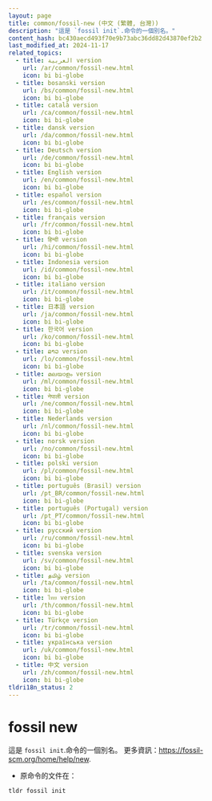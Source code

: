 ```yaml
---
layout: page
title: common/fossil-new (中文 (繁體, 台灣))
description: "這是 `fossil init`.命令的一個別名。"
content_hash: bc430aecd493f70e9b73abc36dd82d43870ef2b2
last_modified_at: 2024-11-17
related_topics:
  - title: العربية version
    url: /ar/common/fossil-new.html
    icon: bi bi-globe
  - title: bosanski version
    url: /bs/common/fossil-new.html
    icon: bi bi-globe
  - title: català version
    url: /ca/common/fossil-new.html
    icon: bi bi-globe
  - title: dansk version
    url: /da/common/fossil-new.html
    icon: bi bi-globe
  - title: Deutsch version
    url: /de/common/fossil-new.html
    icon: bi bi-globe
  - title: English version
    url: /en/common/fossil-new.html
    icon: bi bi-globe
  - title: español version
    url: /es/common/fossil-new.html
    icon: bi bi-globe
  - title: français version
    url: /fr/common/fossil-new.html
    icon: bi bi-globe
  - title: हिन्दी version
    url: /hi/common/fossil-new.html
    icon: bi bi-globe
  - title: Indonesia version
    url: /id/common/fossil-new.html
    icon: bi bi-globe
  - title: italiano version
    url: /it/common/fossil-new.html
    icon: bi bi-globe
  - title: 日本語 version
    url: /ja/common/fossil-new.html
    icon: bi bi-globe
  - title: 한국어 version
    url: /ko/common/fossil-new.html
    icon: bi bi-globe
  - title: ລາວ version
    url: /lo/common/fossil-new.html
    icon: bi bi-globe
  - title: മലയാളം version
    url: /ml/common/fossil-new.html
    icon: bi bi-globe
  - title: नेपाली version
    url: /ne/common/fossil-new.html
    icon: bi bi-globe
  - title: Nederlands version
    url: /nl/common/fossil-new.html
    icon: bi bi-globe
  - title: norsk version
    url: /no/common/fossil-new.html
    icon: bi bi-globe
  - title: polski version
    url: /pl/common/fossil-new.html
    icon: bi bi-globe
  - title: português (Brasil) version
    url: /pt_BR/common/fossil-new.html
    icon: bi bi-globe
  - title: português (Portugal) version
    url: /pt_PT/common/fossil-new.html
    icon: bi bi-globe
  - title: русский version
    url: /ru/common/fossil-new.html
    icon: bi bi-globe
  - title: svenska version
    url: /sv/common/fossil-new.html
    icon: bi bi-globe
  - title: தமிழ் version
    url: /ta/common/fossil-new.html
    icon: bi bi-globe
  - title: ไทย version
    url: /th/common/fossil-new.html
    icon: bi bi-globe
  - title: Türkçe version
    url: /tr/common/fossil-new.html
    icon: bi bi-globe
  - title: українська version
    url: /uk/common/fossil-new.html
    icon: bi bi-globe
  - title: 中文 version
    url: /zh/common/fossil-new.html
    icon: bi bi-globe
tldri18n_status: 2
---
```

# fossil new

這是 `fossil init`.命令的一個別名。
更多資訊：<https://fossil-scm.org/home/help/new>.

- 原命令的文件在：

`tldr fossil init`
